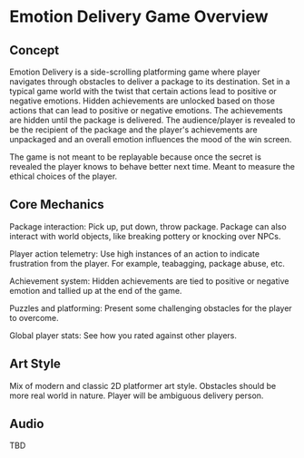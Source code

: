 # Emotion Delivery Game Overview
## Concept

Emotion Delivery is a side-scrolling platforming game where player navigates through obstacles to deliver a package to its destination. Set in a typical game world with the twist that certain actions lead to positive or negative emotions. Hidden achievements are unlocked based on those actions that can lead to positive or negative emotions. The achievements are hidden until the package is delivered. The audience/player is revealed to be the recipient of the package and the player's achievements are unpackaged and an overall emotion influences the mood of the win screen.

The game is not meant to be replayable because once the secret is revealed the player knows to behave better next time. Meant to measure the ethical choices of the player.

## Core Mechanics

Package interaction: Pick up, put down, throw package. Package can also interact with world objects, like breaking pottery or knocking over NPCs.

Player action telemetry: Use high instances of an action to indicate frustration from the player. For example, teabagging, package abuse, etc.

Achievement system: Hidden achievements are tied to positive or negative emotion and tallied up at the end of the game.

Puzzles and platforming: Present some challenging obstacles for the player to overcome.

Global player stats: See how you rated against other players.

## Art Style

Mix of modern and classic 2D platformer art style. Obstacles should be more real world in nature. Player will be ambiguous delivery person.

## Audio

TBD

